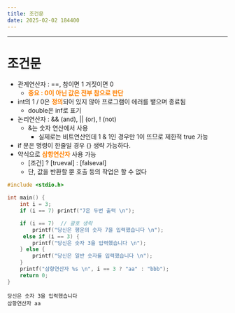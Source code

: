 ```yaml
---
title: 조건문
date: 2025-02-02 184400
---
```


---
# 조건문

* 관계연산자 : ==, 참이면 1 거짓이면 0
  * <font color = 'ff8000'><b>중요 : 0이 아닌 값은 전부 참으로 판단</b></font>
* int의 1 / 0은 <font color = 'ff8000'><b>정의</b></font>되어 있지 않아 프로그램이 에러를 뱉으며 종료됨
  * double은 inf로 표기
* 논리연산자 : && (and), \|\| (or), ! (not)
  * &는 숫자 연산에서 사용
    * 실제로는 비트연산인데 1 & 1인 경우만 1이 뜨므로 제한적 true 가능
* if 문은 명령이 한줄일 경우 {} 생략 가능하다.
* 약식으로 <font color = 'ff8000'><b>삼항연산자</b></font> 사용 가능
  * [조건] ? [trueval] : [falseval]
  * 단, 값을 반환할 뿐 호출 등의 작업은 할 수 없다

```c
#include <stdio.h>

int main() {
    int i = 3;
    if (i == 7) printf("7은 두번 출력 \n");

    if (i == 7)  // 괄호 생략
        printf("당신은 행운의 숫자 7을 입력했습니다 \n");
     else if (i == 3) {
        printf("당신은 숫자 3을 입력했습니다 \n");
    } else {
        printf("당신은 일반 숫자를 입력했습니다 \n");
    }
    printf("삼항연산자 %s \n", i == 3 ? "aa" : "bbb");
    return 0;
}
```
```text
당신은 숫자 3을 입력했습니다 
삼항연산자 aa
```
